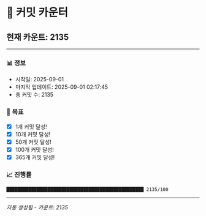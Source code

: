 # 🔢 커밋 카운터

## 현재 카운트: 2135

---

### 📊 정보
- 시작일: 2025-09-01
- 마지막 업데이트: 2025-09-01 02:17:45
- 총 커밋 수: 2135

### 🎯 목표
- [x] 1개 커밋 달성!
- [x] 10개 커밋 달성!
- [x] 50개 커밋 달성!
- [x] 100개 커밋 달성!
- [x] 365개 커밋 달성!

### 📈 진행률
```
██████████████████████████████████████████████████ 2135/100
```

---
*자동 생성됨 - 카운트: 2135*
